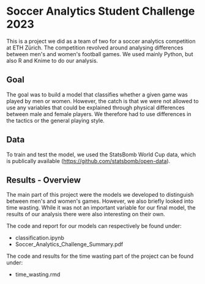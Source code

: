 # Soccer Analytics Student Challenge 2023

This is a project we did as a team of two for a soccer analytics competition at ETH Zürich. The competition revolved around analysing differences between men's and women's football games.
We used mainly Python, but also R and Knime to do our analysis.

## Goal

The goal was to build a model that classifies whether a given game was played by men or women. However, the catch is that we were not allowed to use any variables that could be explained through physical differences between male and female players.
We therefore had to use differences in the tactics or the general playing style.

## Data

To train and test the model, we used the StatsBomb World Cup data, which is publically available (https://github.com/statsbomb/open-data).

## Results - Overview

The main part of this project were the models we developed to distinguish between men's and women's games. However, we also briefly looked into time wasting.
While it was not an important variable for our final model, the results of our analysis there were also interesting on their own.

The code and report for our models can respectively be found under:
- classification.ipynb
- Soccer_Analytics_Challenge_Summary.pdf

The code and results for the time wasting part of the project can be found under:
- time_wasting.rmd
